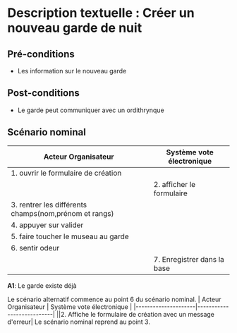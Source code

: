 Description textuelle : Créer un nouveau garde de nuit
======================================================

Pré-conditions
--------------
- Les information sur le nouveau garde

Post-conditions
---------------
- Le garde peut communiquer avec un ordithrynque

Scénario nominal
----------------
| Acteur Organisateur | Système vote électronique |
|---------------------|---------------------------|
| 1. ouvrir le formulaire de création ||
|| 2. afficher le formulaire|
| 3.  rentrer les différents champs(nom,prénom et rangs)||
| 4.  appuyer sur valider||
| 5.  faire toucher le museau au garde ||
| 6.  sentir odeur |
|| 7. Enregistrer dans la base |



**A1**: Le garde existe déjà

Le scénario alternatif commence au point 6 du scénario nominal.
| Acteur Organisateur | Système vote électronique |
|---------------------|---------------------------|
||2. Affiche le formulaire de création avec un message d'erreur|
Le scénario nominal reprend au point 3.
